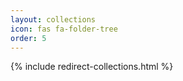 ```yaml
---
layout: collections
icon: fas fa-folder-tree
order: 5
---
```

{% include redirect-collections.html %}